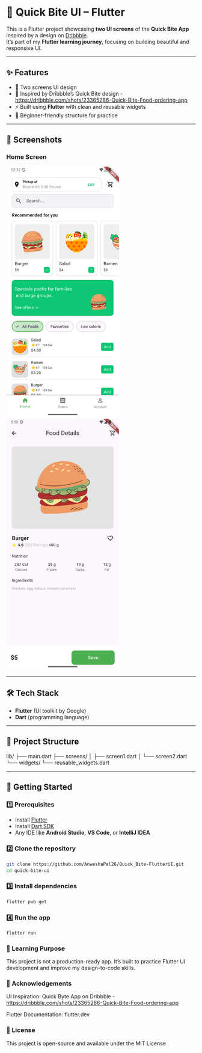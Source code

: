 # 🍔 Quick Bite UI – Flutter  

This is a Flutter project showcasing **two UI screens** of the **Quick Bite App** inspired by a design on [Dribbble](https://dribbble.com/).  
It’s part of my **Flutter learning journey**, focusing on building beautiful and responsive UI.  

---

## ✨ Features
- 📱 Two screens UI design  
- 🎨 Inspired by Dribbble’s Quick Bite design  - https://dribbble.com/shots/23365286-Quick-Bite-Food-ordering-app
- ⚡ Built using **Flutter** with clean and reusable widgets  
- 🚀 Beginner-friendly structure for practice  

---

## 📸 Screenshots  
### Home Screen  
<img src="assets/screenshots/home.png" width="300"/>
<img src="assets/screenshots/product.png" width="300"/>





---

## 🛠️ Tech Stack
- **Flutter** (UI toolkit by Google)  
- **Dart** (programming language)  

---

## 📂 Project Structure
lib/
├── main.dart
├── screens/
│ ├── screen1.dart
│ └── screen2.dart
└── widgets/
└── reusable_widgets.dart


---

## 🚀 Getting Started  

### 1️⃣ Prerequisites
- Install [Flutter](https://docs.flutter.dev/get-started/install)  
- Install [Dart SDK](https://dart.dev/get-dart)  
- Any IDE like **Android Studio**, **VS Code**, or **IntelliJ IDEA**  

### 2️⃣ Clone the repository
```bash
git clone https://github.com/AnweshaPal26/Quick_Bite-FlutterUI.git
cd quick-bite-ui
```

### 3️⃣ Install dependencies
```bash
flutter pub get
```

### 4️⃣ Run the app
``` bash
flutter run
```

### 📖 Learning Purpose

This project is not a production-ready app.
It’s built to practice Flutter UI development and improve my design-to-code skills.

### 🙌 Acknowledgements

UI Inspiration: Quick Byte App on Dribbble - https://dribbble.com/shots/23365286-Quick-Bite-Food-ordering-app

Flutter Documentation: flutter.dev

### 📜 License

This project is open-source and available under the MIT License
.





